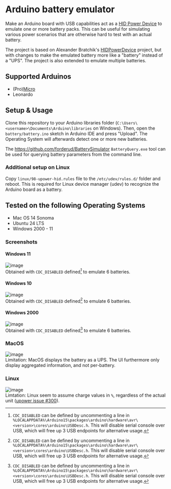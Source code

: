 # Arduino battery emulator
Make an Arduino board with USB capabilities act as a [HID Power Device](https://www.usb.org/sites/default/files/pdcv11.pdf) to emulate one or more battery packs. This can be useful for simulating various power scenarios that are otherwise hard to test with an actual battery.

The project is based on Alexander Bratchik's [HIDPowerDevice](https://github.com/abratchik/HIDPowerDevice) project, but with changes to make the emulated battery more like a "battery" instead of a "UPS". The project is also extended to emulate multiple batteries.

## Supported Arduinos
* (Pro)[Micro](https://docs.arduino.cc/hardware/micro/)
* Leonardo

## Setup & Usage
Clone this repository to your Arduino libraries folder (`C:\Users\<username>\Documents\Arduino\libraries` on Windows). Then, open the `battery/battery.ino` sketch in Arduino IDE and press "Upload". The Operating System will afterwards detect one or more new batteries.

The https://github.com/forderud/BatterySimulator `BatteryQuery.exe` tool can be used for querying battery parameters from the command line.

### Additional setup on Linux
Copy `linux/98-upower-hid.rules` file to the `/etc/udev/rules.d/` folder and reboot. This is required for Linux device manager (udev) to recognize the Arduino board as a battery. 

## Tested on the following Operating Systems
* Mac OS 14 Sonoma
* Ubuntu 24 LTS 
* Windows 2000 - 11

### Screenshots
#### Windows 11
![image](https://github.com/user-attachments/assets/3e878c38-26f7-47d4-83f7-550039ceaae2)  
Obtained with `CDC_DISABLED` defined[^1] to emulate 6 batteries.

#### Windows 10
![image](https://github.com/user-attachments/assets/1ed60c05-b280-4781-a16f-40c1f56f2a1c)  
Obtained with `CDC_DISABLED` defined[^1] to emulate 6 batteries.

#### Windows 2000
![image](https://github.com/user-attachments/assets/e1bae398-1769-468a-80fb-083cc57f32b3)  
Obtained with `CDC_DISABLED` defined[^1] to emulate 6 batteries.

[^1]: `CDC_DISABLED` can be defined by uncommenting a line in `%LOCALAPPDATA%\Arduino15\packages\arduino\hardware\avr\<version>\cores\arduino\USBDesc.h`. This will disable serial console over USB, which will free up 3 USB endpoints for alternative usage.

### MacOS
![image](https://github.com/user-attachments/assets/ec24ff0f-f7c7-46ef-9882-22ae3cd5c4bf)  
Limitation: MacOS displays the battery as a UPS. The UI furthermore only display aggregated information, and not per-battery.

### Linux
![image](https://github.com/user-attachments/assets/26d1babd-27d4-40c8-beef-d3f7f88c0dc1)  
Limtation: Linux seem to assume charge values in `%`, regardless of the actual unit ([upower issue #300](https://gitlab.freedesktop.org/upower/upower/-/issues/300)).
